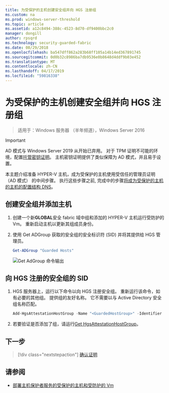 ```yaml
---
title: 为受保护的主机创建安全组并向 HGS 注册组
ms.custom: na
ms.prod: windows-server-threshold
ms.topic: article
ms.assetid: a12c8494-388c-4523-8d70-df9400bbc2c0
manager: dongill
author: rpsqrd
ms.technology: security-guarded-fabric
ms.date: 08/29/2018
ms.openlocfilehash: ba547dff862a283b68ff105a14b14ed367891745
ms.sourcegitcommit: 0d0b32c8986ba7db9536e0b8648d4ddf9b03e452
ms.translationtype: MT
ms.contentlocale: zh-CN
ms.lasthandoff: 04/17/2019
ms.locfileid: "59816338"
---
```

# <a name="create-a-security-group-for-guarded-hosts-and-register-the-group-with-hgs"></a>为受保护的主机创建安全组并向 HGS 注册组

>适用于：Windows 服务器 （半年频道），Windows Server 2016

>[!IMPORTANT]
>AD 模式与 Windows Server 2019 从开始已弃用。 对于 TPM 证明不可能的环境，配置[托管密钥证明](guarded-fabric-initialize-hgs-key-mode.md)。 主机密钥证明提供了类似保障为 AD 模式，并且易于设置。 


本主题介绍准备 HYPER-V 主机，成为受保护的主机使用受信任的管理员证明 （AD 模式） 的中间步骤。 执行这些步骤之前, 完成中的步骤[将成为受保护的主机的主机的配置结构 DNS](guarded-fabric-configuring-fabric-dns-ad.md)。


## <a name="create-a-security-group-and-add-hosts"></a>创建安全组并添加主机

1. 创建一个新**GLOBAL**安全 fabric 域中组和添加的 HYPER-V 主机运行受防护的 Vm。 重新启动主机以更新其组成员身份。

2. 使用 Get ADGroup 获取的安全组的安全标识符 (SID) 并将其提供给 HGS 管理员。 

    ```powershell
    Get-ADGroup "Guarded Hosts"
    ```

    ![Get AdGroup 命令输出](../media/Guarded-Fabric-Shielded-VM/guarded-host-get-adgroup.png)

## <a name="register-the-sid-of-the-security-group-with-hgs"></a>向 HGS 注册的安全组的 SID  

1. HGS 服务器上，运行以下命令以向 HGS 注册安全组。 
   重新运行该命令，如有必要的其他组。 
   提供组的友好名称。 
   它不需要以与 Active Directory 安全组名称匹配。 

   ```powershell
   Add-HgsAttestationHostGroup -Name "<GuardedHostGroup>" -Identifier "<SID>"
   ```

2. 若要验证是否添加了组，请运行[Get HgsAttestationHostGroup](https://technet.microsoft.com/library/mt652172.aspx)。 

## <a name="next-step"></a>下一步

>[!div class="nextstepaction"]
[确认证明](guarded-fabric-confirm-hosts-can-attest-successfully.md)


## <a name="see-also"></a>请参阅

- [部署主机保护者服务的受保护的主机和受防护的 Vm](guarded-fabric-deploying-hgs-overview.md)
